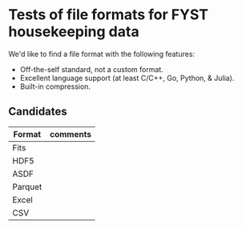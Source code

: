 # Tests of file formats for FYST housekeeping data

We'd like to find a file format with the following features:

* Off-the-self standard, not a custom format.
* Excellent language support (at least C/C++, Go, Python, & Julia).
* Built-in compression.

## Candidates

| Format  | comments |
| ------------- | ------------- |
| Fits  |   |
| HDF5  |   |
| ASDF  |   |
| Parquet |   |
| Excel   |   |
| CSV | |
